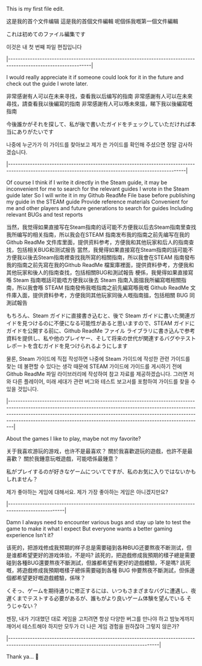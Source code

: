 This is my first file edit.

这是我的首个文件编辑
這是我的首個文件編輯
呢個係我嘅第一個文件編輯

これは初めてのファイル編集です

이것은 내 첫 번째 파일 편집입니다

|----------------------------------------------------------------------------------------------------------------|

I would really appreciate it if someone could look for it in the future and check out the guide I wrote later.

非常感谢有人可以在未来寻找，查看我以后编写的指南
非常感謝有人可以在未來尋找，請查看我以後編寫的指南
非常感謝有人可以喺未來搵，睇下我以後編寫嘅指南

今後誰かがそれを探して、私が後で書いたガイドをチェックしていただければ本当にありがたいです

나중에 누군가가 이 가이드를 찾아보고 제가 쓴 가이드를 확인해 주셨으면 정말 감사하겠습니다.

|-------------------------------------------------------------------------------------------------------------------------------------------------------|

Of course
I think if I write it directly in the Steam guide, it may be inconvenient for me to search for the relevant guides I wrote in the Steam guide later
So I will write it in my Github ReadMe File base before publishing my guide in the STEAM guide
Provide reference materials
Convenient for me and other players and future generations to search for guides
Including relevant BUGs and test reports

当然，我觉得如果直接写在Steam指南的话可能不方便我以后去Steam指南里查找我所编写的相关指南，所以我会在STEAM 指南发布我的指南之前先编写在我的Github ReadMe 文件库里面，提供资料参考，方便我和其他玩家和后人的指南查找，包括相关BUG和测试报告
當然，我覺得如果直接寫在Steam指南的話可能不方便我以後去Steam指南裡查找我所寫的相關指南，所以我會在STEAM 指南發布我的指南之前先寫在我的Github ReadMe 檔案庫裡面，提供資料參考，方便我和其他玩家和後人的指南​​查找，包括相關BUG和測試報告
梗係，我覺得如果直接寫喺 Steam 指南嘅話可能唔方便我以後去 Steam 指南入面搵我所編寫嘅相關指南，所以我會喺 STEAM 指南發佈我嘅指南之前先編寫喺我嘅 Github ReadMe 文件庫入面，提供資料參考，方便我同其他玩家同後人嘅指南搵，包括相關 BUG 同測試報告

もちろん、Steam ガイドに直接書き込むと、後で Steam ガイドに書いた関連ガイドを見つけるのに不便になる可能性があると思いますので、STEAM ガイドにガイドを公開する前に、Github ReadMe ファイル ライブラリに書き込んで参考資料を提供し、私や他のプレイヤー、そして将来の世代が関連するバグやテスト レポートを含むガイドを見つけられるようにします

물론, Steam 가이드에 직접 작성하면 나중에 Steam 가이드에 작성한 관련 가이드를 찾는 데 불편할 수 있다는 생각 때문에 STEAM 가이드에 가이드를 게시하기 전에 Github ReadMe 파일 라이브러리에 작성하여 참고 자료를 제공하겠습니다. 그러면 저와 다른 플레이어, 미래 세대가 관련 버그와 테스트 보고서를 포함하여 가이드를 찾을 수 있을 것입니다.

|--------------------------------------------------------------------------------------------------------------------------------------------------------------------------------------------------------------------------------------------------------------------------------------------------------------------------|

About the games I like to play, maybe not my favorite?

关于我喜欢游玩的游戏，也许不是最喜欢？
關於我喜歡遊玩的遊戲，也許不是最喜歡？
關於我鍾意玩嘅遊戲，可能唔係最鍾意？

私がプレイするのが好きなゲームについてですが、私のお気に入りではないかもしれません？

제가 좋아하는 게임에 대해서요. 제가 가장 좋아하는 게임은 아니겠지만요?

|-----------------------------------------------------------------------------------------------------|

Damn
I always need to encounter various bugs and stay up late to test the game to make it what I expect
But everyone wants a better gaming experience
Isn't it?

该死的，把游戏修成我预期的样子总是需要碰到各种BUG还要熬夜不断测试，但是谁都希望更好的游戏体验，不是吗?
該死的，把遊戲修成我預期的樣子總是需要碰到各種BUG還要熬夜不斷測試，但誰都希望有更好的遊戲體驗，不是嗎?
該死嘅，將遊戲修成我預期嘅樣子總係需要碰到各種 BUG 仲要熬夜不斷測試，但係邊個都希望更好嘅遊戲體驗，係咪？

くそっ、ゲームを期待通りに修正するには、いつもさまざまなバグに遭遇し、夜遅くまでテストする必要があるが、誰もがより良いゲーム体験を望んでいる
そうじゃない？

젠장, 내가 기대했던 대로 게임을 고치려면 항상 다양한 버그를 만나야 하고 밤늦게까지 깨어서 테스트해야 하지만 모두가 더 나은 게임 경험을 원하잖아
그렇지 않은가?

|--------------------------------------------------------------------------------------------------------------------------------------------|

Thank ya...
🙏



